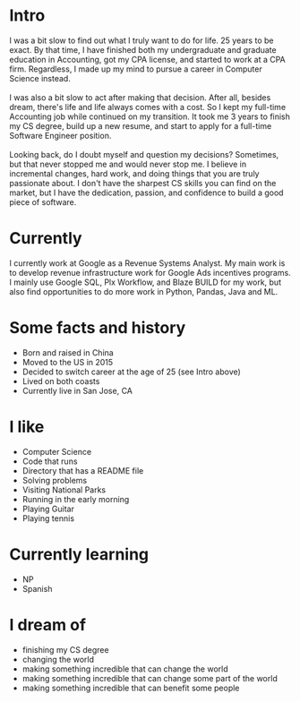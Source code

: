 
# Intro

I was a bit slow to find out what I truly want to do for life. 25 years to be exact.
By that time, I have finished both my undergraduate and graduate education in Accounting,
got my CPA license, and started to work at a CPA firm.
Regardless, I made up my mind to pursue a career in Computer Science instead.\
\
I was also a bit slow to act after making that decision.
After all, besides dream, there's life and life always comes with a cost.
So I kept my full-time Accounting job while continued on my transition.
It took me 3 years to finish my CS degree, build up a new resume,
and start to apply for a full-time Software Engineer position.\
\
Looking back, do I doubt myself and question my decisions?
Sometimes, but that never stopped me and would never stop me.
I believe in incremental changes, hard work, and doing things that you are truly passionate about.
I don't have the sharpest CS skills you can find on the market,
but I have the dedication, passion, and confidence to build a good piece of software.

# Currently

I currently work at Google as a Revenue Systems Analyst.
My main work is to develop revenue infrastructure work for Google Ads incentives programs.
I mainly use Google SQL, Plx Workflow, and Blaze BUILD for my work, but also find opportunities to do more work in Python, Pandas, Java and ML.

# Some facts and history

- Born and raised in China
- Moved to the US in 2015
- Decided to switch career at the age of 25 (see Intro above)
- Lived on both coasts
- Currently live in San Jose, CA

# I like

- Computer Science
- Code that runs
- Directory that has a README file
- Solving problems
- Visiting National Parks
- Running in the early morning
- Playing Guitar
- Playing tennis

# Currently learning

- NP
- Spanish

# I dream of

- finishing my CS degree
- changing the world
- making something incredible that can change the world
- making something incredible that can change some part of the world
- making something incredible that can benefit some people